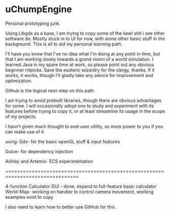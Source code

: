# uChumpEngine
Personal prototyping junk.

Using Libgdx as a base, I am trying to copy some of the kewl shit i see other software do.
Mostly stuck in to UI for now, with some other basic stuff in the background. This is all to aid my 
personal learning path.

I'll have you know that I've no idea what I'm doing at any point in time, but that I am working slowly 
towards a grand vision of a world simulation. I learned Java in my spare time at work, so please point out 
any obvious beginner nitpicks. Save the esoteric wizardry for the clergy, thanks. If it works, it works, 
though I'll gladly take any advice for improvement and optimization.

Github is the logical next-step on this path.

I am trying to avoid prebuilt libraries, though there are obvious advantages for some.
I will occasionally adopt one to study and experiment with its features before trying to 
copy it, or at least streamline its usage in the scope of my projects.

I havn't given much thought to end-user utility, so more power to you if you can make use of it.

using:
Gdx- for the basic openGL stuff & input features

Guice- for dependency injection

Ashley and Artemis- ECS experimentation

===============================================================================

4-function Calculator GUI - done, expand to full-feature basic calculator
World-Map- working on handler to control camera movement, working examples exist to copy




I also need to learn how to better use GitHub for this.
